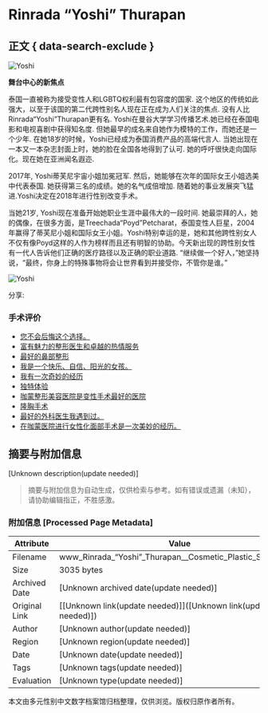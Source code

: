 # Rinrada “Yoshi” Thurapan

## 正文 { data-search-exclude }


![Yoshi](https://www.kamolhospital.com/uploads/blog/787/data/649980ca1733e.jpg)

**舞台中心的新焦点**

泰国一直被称为接受变性人和LGBTQ权利最有包容度的国家. 这个地区的传统如此强大，以至于该国的第二代跨性别名人现在正在成为人们关注的焦点. 没有人比Rinrada“Yoshi”Thurapan更有名. Yoshi在曼谷大学学习传播艺术.她已经在泰国电影和电视喜剧中获得知名度. 但她最早的成名来自她作为模特的工作，而她还是一个少年. 在她18岁的时候，Yoshi已经成为泰国消费产品的高端代言人. 当她出现在一本又一本杂志封面上时，她的脸在全国各地得到了认可. 她的呼吁很快走向国际化。现在她在亚洲闻名遐迩.

2017年, Yoshi蒂芙尼宇宙小姐加冕冠军. 然后，她能够在次年的国际女王小姐选美中代表泰国. 她获得第三名的成绩。她的名气成倍增加. 随着她的事业发展突飞猛进.Yoshi决定在2018年进行性别改变手术。

当她21岁, Yoshi现在准备开始她职业生涯中最伟大的一段时间. 她最崇拜的人，她的偶像，在很多方面，是Treechada“Poyd”Petcharat，泰国变性人巨星，2004年赢得了蒂芙尼小姐和国际女王小姐。Yoshi特别幸运的是，她和其他跨性别女人不仅有像Poyd这样的人作为榜样而且还有明智的协助。今天新出现的跨性别女性有一代人告诉他们正确的医疗路径以及正确的职业道路. “继续做一个好人，”她坚持说，“最终，你身上的特殊事物将会让世界看到并接受你，不管你是谁。”

![Yoshi](https://www.kamolhospital.com/uploads/blog/787/data/649980ca17549.jpg)

分享:

### 手术评价

- [您不会后悔这个选择。](https://www.kamolhospital.com/blog/716/youll-not-regret-the-choice)
- [富有魅力的整形医生和卓越的热情服务](https://www.kamolhospital.com/blog/769/charismatic-cosmetic-doctor-and-excellent-hospitality)
- [最好的鼻部整形](https://www.kamolhospital.com/blog/774/the-best-rhinoplasty)
- [我是一个快乐、自信、阳光的女孩。](https://www.kamolhospital.com/blog/725/i-am-a-happy-confident-sunny-girl)
- [我有一次奇妙的经历](https://www.kamolhospital.com/blog/735/i-had-a-amazing-experience)
- [独特体验](https://www.kamolhospital.com/blog/714/my-experience-at-kamol-hospital)
- [咖蒙整形美容医院是变性手术最好的医院](https://www.kamolhospital.com/blog/748/kamol-hospital-best-hospital-for-srs)
- [隆胸手术](https://www.kamolhospital.com/blog/738/breast-implant)
- [最好的外科医生我遇到过。](https://www.kamolhospital.com/blog/736/best-surgeon-i-encountered)
- [在咖蒙医院进行女性化面部手术是一次美妙的经历。](https://www.kamolhospital.com/blog/758/maravillosa-experiencia-de-la-feminizacion-facial-en-el-kamol-hospital)
<!-- tcd_original_link https://www.kamolhospital.com/zh/blog/787/a-beauty-youtuber -->


## 摘要与附加信息

<!-- tcd_abstract -->
[Unknown description(update needed)]
<!-- tcd_abstract_end -->

> 摘要与附加信息为自动生成，仅供检索与参考。如有错误或遗漏（未知），请协助编辑指正，不胜感激。

### 附加信息 [Processed Page Metadata]

| Attribute       | Value                                  |
|-----------------|----------------------------------------|
| Filename        | www_Rinrada_“Yoshi”_Thurapan__Cosmetic_Plastic_Surgery.md                             |
| Size            | 3035 bytes                           |
| Archived Date   | [Unknown archived date(update needed)]                             |
| Original Link   | [[Unknown link(update needed)]]([Unknown link(update needed)])                       |
| Author          | [Unknown author(update needed)]                               |
| Region          | [Unknown region(update needed)]                               |
| Date            | [Unknown date(update needed)]                                 |
| Tags            | [Unknown tags(update needed)]                                 |
| Evaluation            | [Unknown type(update needed)]                                 |
<!-- tcd_table_end -->

本文由多元性别中文数字档案馆归档整理，仅供浏览。版权归原作者所有。

